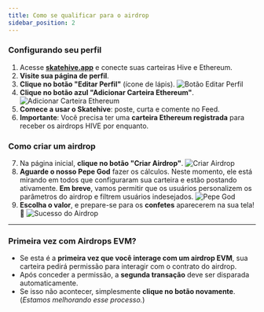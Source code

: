 ```yaml
---
title: Como se qualificar para o airdrop
sidebar_position: 2
---
```


### Configurando seu perfil

1. Acesse <a href="https://skatehive.app" class="button-link" target="_blank">**skatehive.app**</a> e conecte suas carteiras Hive e Ethereum.
2. **Visite sua página de perfil**.
3. **Clique no botão "Editar Perfil"** (ícone de lápis).
   ![Botão Editar Perfil](https://i.ibb.co/WHsHz1p/image.png)
4. **Clique no botão azul "Adicionar Carteira Ethereum"**.
   ![Adicionar Carteira Ethereum](https://i.ibb.co/wwFkNWM/image.png)
5. **Comece a usar o Skatehive**: poste, curta e comente no Feed.
6. **Importante**: Você precisa ter uma **carteira Ethereum registrada** para receber os airdrops HIVE por enquanto.

### Como criar um airdrop

7. Na página inicial, **clique no botão "Criar Airdrop"**.
   ![Criar Airdrop](https://i.ibb.co/zFkwyNn/image.png)
8. **Aguarde o nosso Pepe God** fazer os cálculos. Neste momento, ele está mirando em todos que configuraram sua carteira e estão postando ativamente. **Em breve**, vamos permitir que os usuários personalizem os parâmetros do airdrop e filtrem usuários indesejados.
   ![Pepe God](../../../../../src/assets/tuto-airdrop/4.png)
9. **Escolha o valor**, e prepare-se para os **confetes** aparecerem na sua tela! 🎉
   ![Sucesso do Airdrop](../../../../../src/assets/tuto-airdrop/5.png)

---

### Primeira vez com Airdrops EVM?

- Se esta é a **primeira vez que você interage com um airdrop EVM**, sua carteira pedirá permissão para interagir com o contrato do airdrop.
- Após conceder a permissão, a **segunda transação** deve ser disparada automaticamente.
- Se isso não acontecer, simplesmente **clique no botão novamente**. (*Estamos melhorando esse processo.*)
